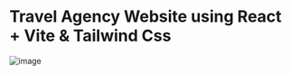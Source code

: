 # Travel Agency Website using React + Vite & Tailwind Css


![image](https://github.com/gokarna123-goku/travel_agency/assets/70308228/94683a4f-21dc-4a66-8908-3a2ab73bc526)
 
 
